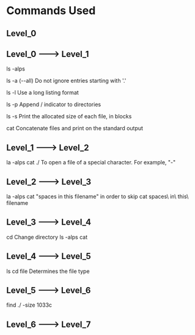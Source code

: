 # Commands Used
## Level_0

## Level_0 ---> Level_1
ls -alps

ls -a (--all) Do not ignore entries starting with '.'

ls -l Use a long listing format

ls -p Append / indicator to directories

ls -s Print the allocated size of each file, in blocks

cat Concatenate files and print on the standard output

## Level_1 ---> Level_2
la -alps
cat ./ To open a file of a special character. For example, "-"

## Level_2 ---> Level_3
la -alps
cat "spaces in this filename" in order to skip  cat spaces\ in\ this\ filename

## Level_3 ---> Level_4
cd Change directory
ls -alps
cat

## Level_4 ---> Level_5
ls
cd
file Determines the file type

## Level_5 ---> Level_6
find ./ -size 1033c

## Level_6 ---> Level_7
